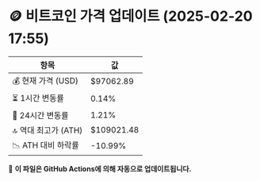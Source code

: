 # 🪙 비트코인 가격 업데이트 (2025-02-20 17:55)

| 항목                | 값 |
|--------------------|----------------|
| 💰 현재 가격 (USD) | $97062.89 |
| ⏳ 1시간 변동률    | 0.14% |
| 📆 24시간 변동률   | 1.21% |
| 🔝 역대 최고가 (ATH) | $109021.48 |
| 📉 ATH 대비 하락률 | -10.99% |

🔄 **이 파일은 GitHub Actions에 의해 자동으로 업데이트됩니다.**
